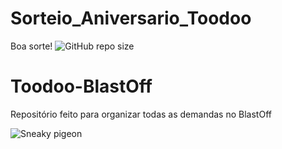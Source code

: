 # Sorteio_Aniversario_Toodoo
Boa sorte!
![GitHub repo size](https://img.shields.io/github/repo-size/joao-val/Toodoo-BlastOff)

# Toodoo-BlastOff
Repositório feito para organizar todas as demandas no BlastOff

![Sneaky pigeon](https://github.com/joao-val/c/blob/main/gta-gtav.gif)
